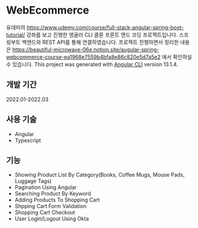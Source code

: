 # WebEcommerce

유데미의 https://www.udemy.com/course/full-stack-angular-spring-boot-tutorial/ 강좌를 보고 진행한 
앵귤러 CLI 클론 프론트 엔드 코딩 프로젝트입니다.
스프링부트 백엔드와 REST API를 통해 연결하였습니다.
프로젝트 진행하면서 정리한 내용은 https://beautiful-microwave-06e.notion.site/augular-spring-webcommerce-course-ea1968e7559b4bfa8e86c820e5d7a5e2
에서 확인하실 수 있습니다.
This project was generated with [Angular CLI](https://github.com/angular/angular-cli) version 13.1.4.

## 개발 기간

2022.01-2022.03

## 사용 기술

* Angular
* Typescript

## 기능

* Showing Product List By Category(Books, Coffee Mugs, Mouse Pads, Luggage Tags)
* Pagination Using Angular
* Searching Product By Keyword
* Adding Products To Shopping Cart
* Shpping Cart Form Validation
* Shopping Cart Checkout
* User Login/Logout Using Okta

